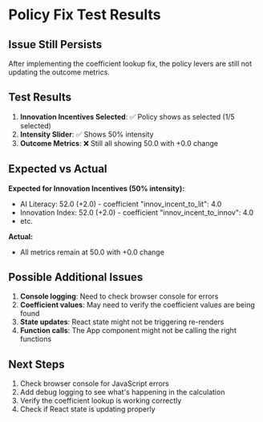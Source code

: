# Policy Fix Test Results

## Issue Still Persists
After implementing the coefficient lookup fix, the policy levers are still not updating the outcome metrics.

## Test Results
1. **Innovation Incentives Selected**: ✅ Policy shows as selected (1/5 selected)
2. **Intensity Slider**: ✅ Shows 50% intensity
3. **Outcome Metrics**: ❌ Still all showing 50.0 with +0.0 change

## Expected vs Actual
**Expected for Innovation Incentives (50% intensity):**
- AI Literacy: 52.0 (+2.0) - coefficient "innov_incent_to_lit": 4.0
- Innovation Index: 52.0 (+2.0) - coefficient "innov_incent_to_innov": 4.0
- etc.

**Actual:**
- All metrics remain at 50.0 with +0.0 change

## Possible Additional Issues
1. **Console logging**: Need to check browser console for errors
2. **Coefficient values**: May need to verify the coefficient values are being found
3. **State updates**: React state might not be triggering re-renders
4. **Function calls**: The App component might not be calling the right functions

## Next Steps
1. Check browser console for JavaScript errors
2. Add debug logging to see what's happening in the calculation
3. Verify the coefficient lookup is working correctly
4. Check if React state is updating properly

